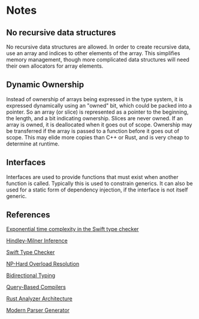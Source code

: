 
# Notes

## No recursive data structures

No recursive data structures are allowed. In order to create recursive data, use an array and indices to other elements of the array. This simplifies memory management, though more complicated data structures will need their own allocators for array elements.

## Dynamic Ownership

Instead of ownership of arrays being expressed in the type system, it is expressed dynamically using an "owned" bit, which could be packed into a pointer. So an array (or slice) is represented as a pointer to the beginning, the length, and a bit indicating ownership. Slices are never owned. If an array is owned, it is deallocated when it goes out of scope. Ownership may be transferred if the array is passed to a function before it goes out of scope. This may elide more copies than C++ or Rust, and is very cheap to determine at runtime.

## Interfaces

Interfaces are used to provide functions that must exist when another function is called. Typically this is used to constrain generics. It can also be used for a static form of dependency injection, if the interface is not itself generic.

## References

[Exponential time complexity in the Swift type checker](https://www.cocoawithlove.com/blog/2016/07/12/type-checker-issues.html)

[Hindley-Milner Inference](http://dev.stephendiehl.com/fun/006_hindley_milner.html)

[Swift Type Checker](https://github.com/apple/swift/blob/main/docs/TypeChecker.md)

[NP-Hard Overload Resolution](https://docs.microsoft.com/en-us/archive/blogs/ericlippert/lambda-expressions-vs-anonymous-methods-part-five)

[Bidirectional Typing](https://arxiv.org/pdf/1908.05839.pdf)

[Query-Based Compilers](https://ollef.github.io/blog/posts/query-based-compilers.html)

[Rust Analyzer Architecture](https://github.com/rust-lang/rust-analyzer/blob/master/docs/dev/architecture.md)

[Modern Parser Generator](https://matklad.github.io/2018/06/06/modern-parser-generator.html)
